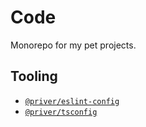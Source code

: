 # Code

Monorepo for my pet projects.

## Tooling

- [`@priver/eslint-config`](packages/eslint-config)
- [`@priver/tsconfig`](packages/tsconfig)
